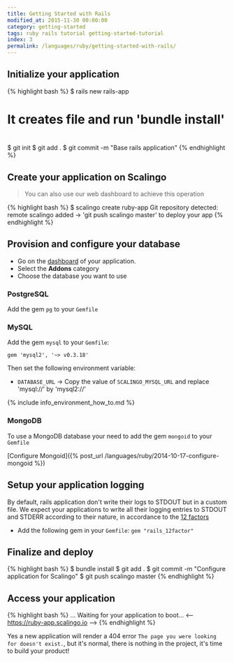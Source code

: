 ```yaml
---
title: Getting Started with Rails
modified_at: 2015-11-30 00:00:00
category: getting-started
tags: ruby rails tutorial getting-started-tutorial
index: 3
permalink: /languages/ruby/getting-started-with-rails/
---
```


## Initialize your application

{% highlight bash %}
$ rails new rails-app

#
# It creates file and run 'bundle install'
#

$ git init
$ git add .
$ git commit -m "Base rails application"
{% endhighlight %}

## Create your application on Scalingo

<blockquote class="bg-info">
  You can also use our web dashboard to achieve this operation
</blockquote>

{% highlight bash %}
$ scalingo create ruby-app
Git repository detected: remote scalingo added
→ 'git push scalingo master' to deploy your app
{% endhighlight %}

## Provision and configure your database

* Go on the [dashboard](https://my.scalingo.com/apps) of your application.
* Select the __Addons__ category
* Choose the database you want to use

### PostgreSQL

Add the gem `pg` to your `Gemfile`

### MySQL

Add the gem `mysql` to your `Gemfile`:

```
gem 'mysql2', '~> v0.3.18'
```

Then set the following environment variable:

* `DATABASE_URL`
  → Copy the value of `SCALINGO_MYSQL_URL` and replace 'mysql://' by 'mysql2://'

{% include info_environment_how_to.md %}

### MongoDB

To use a MongoDB database your need to add the gem `mongoid` to your `Gemfile`

[Configure Mongoid]({% post_url /languages/ruby/2014-10-17-configure-mongoid %})

## Setup your application logging

By default, rails application don't write their logs to STDOUT but in a custom file.
We expect your applications to write all their logging entries to STDOUT and STDERR
according to their nature, in accordance to the [12 factors](http://12factor.net)

* Add the following gem in your `Gemfile`: `gem "rails_12factor"`

## Finalize and deploy

{% highlight bash %}
$ bundle install
$ git add .
$ git commit -m "Configure application for Scalingo"
$ git push scalingo master
{% endhighlight %}

## Access your application

{% highlight bash %}
…
Waiting for your application to boot...
<-- https://ruby-app.scalingo.io -->
{% endhighlight %}

Yes a new application will render a 404 error `The page you were looking for doesn't exist.`,
but it's normal, there is nothing in the project, it's time to build your product!

